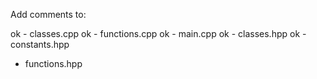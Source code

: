 Add comments to:
    
ok - classes.cpp 
ok - functions.cpp 
ok - main.cpp 
ok - classes.hpp 
ok - constants.hpp 
- functions.hpp

